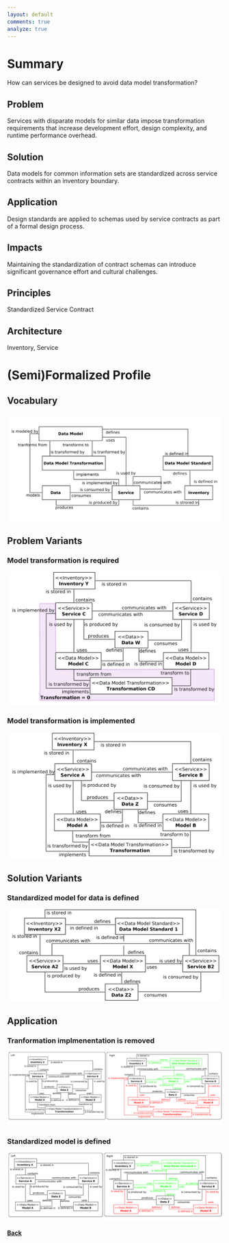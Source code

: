 ```yaml
---
layout: default
comments: true
analyze: true
---
```


# [](#summery) Summary

How can services be designed to avoid data model transformation?

## [](#problem) Problem
Services with disparate models for similar data impose transformation requirements that increase development effort, design complexity, and runtime performance overhead.

## [](#solution) Solution
Data models for common information sets are standardized across service contracts within an inventory boundary.

## [](#application) Application
Design standards are applied to schemas used by service contracts as part of a formal design process.

## [](#impacts) Impacts
Maintaining the standardization of contract schemas can introduce significant governance effort and cultural challenges.

## [](#priciples) Principles
Standardized Service Contract

## [](#Architecture) Architecture
Inventory, Service

# [](#profile) (Semi)Formalized Profile
## [](#vocabulary) Vocabulary
![vocabulary](./images/CanonicalSchema-vocabulary.png)

## [](#problem) Problem Variants
### [](#problem1) Model transformation is required
![problem1](./images/CanonicalSchemaTransformationIsRequired.png)

### [](#problem2) Model transformation is implemented
![problem2](./images/CanonicalSchemaTransformationExists.png)

## [](#solution) Solution Variants
### [](#solution1) Standardized model for data is defined
![solution](./images/CanonicalSchemaSolution.png)

## [](#application) Application
### [](#application1) Tranformation implmenentation is removed
![application1](./images/CanonicalSchemaTransformationExistsPR.png)

### [](#application2) Standardized model is defined
![application1](./images/CanonicalSchemaTransformationIsRequiredPR.png)

**[Back](./)**